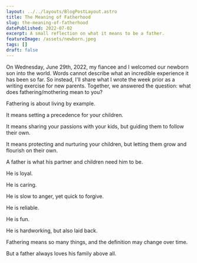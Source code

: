 ```yaml
---
layout: ../../layouts/BlogPostLayout.astro
title: The Meaning of Fatherhood
slug: the-meaning-of-fatherhood
datePublished: 2022-07-02
excerpt: A small reflection on what it means to be a father.
featureImage: /assets/newborn.jpeg
tags: []
draft: false
---
```


On Wednesday, June 29th, 2022, my fiancee and I welcomed our newborn son into the world. Words cannot describe what an incredible experience it has been so far. So instead, I'll share what I wrote the week prior as a writing exercise for new parents. Together, we answered the question: what does fathering/mothering mean to you?

Fathering is about living by example.

It means setting a precedence for your children.

It means sharing your passions with your kids, but guiding them to follow their own.

It means protecting and nurturing your children, but letting them grow and flourish on their own.

A father is what his partner and children need him to be.

He is loyal.

He is caring.

He is slow to anger, yet quick to forgive.

He is reliable.

He is fun.

He is hardworking, but also laid back.

Fathering means so many things, and the definition may change over time.

But a father always loves his family above all.
